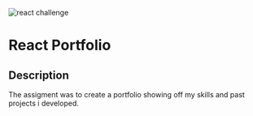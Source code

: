 ![react challenge](https://user-images.githubusercontent.com/79959345/195489600-f3e878b4-a72c-45fb-b947-5e85617ffa47.PNG)
# React Portfolio

## Description
The assigment was to create a portfolio showing off my skills and past projects i developed.



